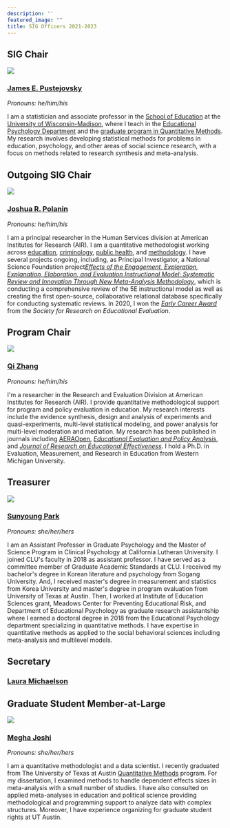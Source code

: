 ```yaml
---
description: ''
featured_image: ""
title: SIG Officers 2021-2023
---
```


## **SIG Chair**

![](/images/jep.jpg)

### [**James E. Pustejovsky**](https://www.jepusto.com/)

*Pronouns: he/him/his*

I am a statistician and associate professor in the [School of Education](https://education.wisc.edu/) at the [University of Wisconsin-Madison](https://www.wisc.edu/), where I teach in the [Educational Psychology Department](https://edpsych.education.wisc.edu/) and the [graduate program in Quantitative Methods](https://edpsych.education.wisc.edu/academics/quantitative-methods/). My research involves developing statistical methods for problems in education, psychology, and other areas of social science research, with a focus on methods related to research synthesis and meta-analysis.

## **Outgoing SIG Chair**

![](/images/jp.jpg)

### [**Joshua R. Polanin**](https://www.air.org/person/joshua-r-polanin)

*Pronouns: he/him/his*

I am a principal researcher in the Human Services division at American Institutes for Research (AIR). I am a quantitative methodologist working across [education](https://journals.sagepub.com/doi/full/10.1177/2332858418791991), [criminology](https://journals.sagepub.com/doi/full/10.3102/0034654316632061?casa_token=iaFE1DQIdtMAAAAA%3AIj1ZuO3RB2iahN3uXFqvjjj2VLH4UHXH899AEn_uPCXE68HaiOLsVAigPkiZ8SIlwOli6eu_e6HHQQ), [public health](https://www.tandfonline.com/doi/abs/10.1080/13811118.2019.1663329), and [methodology](https://journals.sagepub.com/doi/full/10.1177/1745691620906416?casa_token=IQGRUs59TBkAAAAA%3AwlKa2v1PW5UejPF9ncqKyqWswOF7caM8a04TLrhvGuHfUh_VlBKIyOp2cujJhUV4dylF24rJGTyBNA). I have several projects ongoing, including, as Principal Investigator, a National Science Foundation project[*Effects of the Engagement, Exploration, Explanation, Elaboration, and Evaluation Instructional Model: Systematic Review and Innovation Through New Meta-Analysis Methodology*](https://www.research.gov/research-portal/appmanager/base/desktop;jsessionid=Gz4hfpjRr0HrQTL2m48MQLBKz87LwztX6HgjDhpVLT62B1y4bMSY!717582469!-1003691897?_nfpb=true&_windowLabel=rsrViewAllAwards_1_2&wsrp-urlType=blockingAction&wsrp-url=&wsrp-requiresRewrite=&wsrp-navigationalState=eJyLL07OL0i1Tc-JT0rMUYNQtgBZ6Af8&wsrp-interactionState=wlprsrViewAllAwards_1_2_action%3DviewRsrDetail%26wlprsrViewAllAwards_1_2_fedAwrdId%3D2000672&wsrp-mode=wsrp%3Aview&wsrp-windowState=), which is conducting a comprehensive review of the 5E instructional model as well as creating the first open-source, collaborative relational database specifically for conducting systematic reviews. In 2020, I won the [*Early Career Award*](https://www.sree.org/2020-early-career-winners-announcement) from the *Society for Research on Educational Evaluation*.

## **Program Chair**

![](/images/qz.png)

### [**Qi Zhang**](https://www.linkedin.com/in/qi-zhang-45261b7b/)

*Pronouns: he/him/his*

I'm a researcher in the Research and Evaluation Division at American Institutes for Research (AIR). I provide quantitative methodological support for program and policy evaluation in education. My research interests include the evidence synthesis, design and analysis of experiments and quasi-experiments, multi-level statistical modeling, and power analysis for multi-level moderation and mediation. My research has been published in journals including [AERAOpen](https://journals.sagepub.com/doi/full/10.1177/2332858420939526), [*Educational Evaluation and Policy Analysis*](https://journals.sagepub.com/doi/abs/10.3102/0162373720929018?journalCode=epaa), and [*Journal of Research on Educational Effectiveness*](https://www.tandfonline.com/action/doSearch?AllField=Qi+Zhang&SeriesKey=uree20). I hold a Ph.D. in Evaluation, Measurement, and Research in Education from Western Michigan University.

## Treasurer

![](/images/sp.jpg)

### [**Sunyoung Park**](https://www.callutheran.edu/faculty/profile.html?id=sunyoungpark)

*Pronouns: she/her/hers*

I am an Assistant Professor in Graduate Psychology and the Master of Science Program in Clinical Psychology at California Lutheran University. I joined CLU's faculty in 2018 as assistant professor. I have served as a committee member of Graduate Academic Standards at CLU. I received my bachelor's degree in Korean literature and psychology from Sogang University. And, I received master's degree in measurement and statistics from Korea University and master's degree in program evaluation from University of Texas at Austin. Then, I worked at Institute of Education Sciences grant, Meadows Center for Preventing Educational Risk, and Department of Educational Psychology as graduate research assistantship where I earned a doctoral degree in 2018 from the Educational Psychology department specializing in quantitative methods. I have expertise in quantitative methods as applied to the social behavioral sciences including meta-analysis and multilevel models. 

## Secretary

### [**Laura Michaelson**](https://www.air.org/person/laura-michaelson)

## Graduate Student Member-at-Large

![](/images/mj.jpeg)

### [**Megha Joshi**](https://meghapsimatrix.com/)

*Pronouns: she/her/hers*

I am a quantitative methodologist and a data scientist. I recently graduated from The University of Texas at Austin [Quantitative Methods](https://education.utexas.edu/departments/educational-psychology/graduate-programs/quantitative-methods) program. For my dissertation, I examined methods to handle dependent effects sizes in meta-analysis with a small number of studies. I have also consulted on applied meta-analyses in education and political science providing methodological and programming support to analyze data with complex structures. Moreover, I have experience organizing for graduate student rights at UT Austin.
